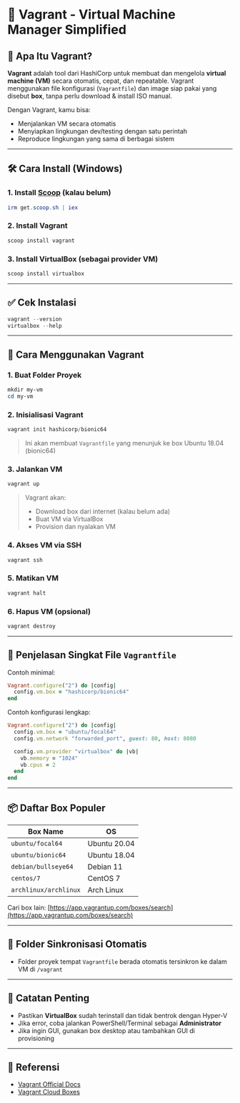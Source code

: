 # 👙 Vagrant - Virtual Machine Manager Simplified

## 📖 Apa Itu Vagrant?

**Vagrant** adalah tool dari HashiCorp untuk membuat dan mengelola **virtual machine (VM)** secara otomatis, cepat, dan repeatable. Vagrant menggunakan file konfigurasi (`Vagrantfile`) dan image siap pakai yang disebut **box**, tanpa perlu download & install ISO manual.

Dengan Vagrant, kamu bisa:

* Menjalankan VM secara otomatis
* Menyiapkan lingkungan dev/testing dengan satu perintah
* Reproduce lingkungan yang sama di berbagai sistem

---

## 🛠️ Cara Install (Windows)

### 1. Install [Scoop](https://scoop.sh/) (kalau belum)

```powershell
irm get.scoop.sh | iex
```

### 2. Install Vagrant

```powershell
scoop install vagrant
```

### 3. Install VirtualBox (sebagai provider VM)

```powershell
scoop install virtualbox
```

---

## ✅ Cek Instalasi

```powershell
vagrant --version
virtualbox --help
```

---

## 🚀 Cara Menggunakan Vagrant

### 1. Buat Folder Proyek

```powershell
mkdir my-vm
cd my-vm
```

### 2. Inisialisasi Vagrant

```powershell
vagrant init hashicorp/bionic64
```

> Ini akan membuat `Vagrantfile` yang menunjuk ke box Ubuntu 18.04 (bionic64)

### 3. Jalankan VM

```powershell
vagrant up
```

> Vagrant akan:
>
> * Download box dari internet (kalau belum ada)
> * Buat VM via VirtualBox
> * Provision dan nyalakan VM

### 4. Akses VM via SSH

```powershell
vagrant ssh
```

### 5. Matikan VM

```powershell
vagrant halt
```

### 6. Hapus VM (opsional)

```powershell
vagrant destroy
```

---

## 🧠 Penjelasan Singkat File `Vagrantfile`

Contoh minimal:

```ruby
Vagrant.configure("2") do |config|
  config.vm.box = "hashicorp/bionic64"
end
```

Contoh konfigurasi lengkap:

```ruby
Vagrant.configure("2") do |config|
  config.vm.box = "ubuntu/focal64"
  config.vm.network "forwarded_port", guest: 80, host: 8080

  config.vm.provider "virtualbox" do |vb|
    vb.memory = "1024"
    vb.cpus = 2
  end
end
```

---

## 📦 Daftar Box Populer

| Box Name              | OS           |
| --------------------- | ------------ |
| `ubuntu/focal64`      | Ubuntu 20.04 |
| `ubuntu/bionic64`     | Ubuntu 18.04 |
| `debian/bullseye64`   | Debian 11    |
| `centos/7`            | CentOS 7     |
| `archlinux/archlinux` | Arch Linux   |

Cari box lain: [https://app.vagrantup.com/boxes/search](https://app.vagrantup.com/boxes/search)

---

## 📂 Folder Sinkronisasi Otomatis

* Folder proyek tempat `Vagrantfile` berada otomatis tersinkron ke dalam VM di `/vagrant`

---

## 📌 Catatan Penting

* Pastikan **VirtualBox** sudah terinstall dan tidak bentrok dengan Hyper-V
* Jika error, coba jalankan PowerShell/Terminal sebagai **Administrator**
* Jika ingin GUI, gunakan box desktop atau tambahkan GUI di provisioning

---

## 🤝 Referensi

* [Vagrant Official Docs](https://developer.hashicorp.com/vagrant)
* [Vagrant Cloud Boxes](https://app.vagrantup.com/boxes/search)
